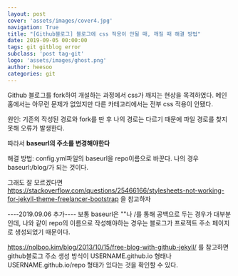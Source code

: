 ```yaml
---
layout: post
cover: 'assets/images/cover4.jpg'
navigation: True
title: "[Github블로그] 블로그에 css 적용이 안될 때, 깨질 때 해결 방법"
date: 2019-09-05 00:00:00
tags: git gitblog error
subclass: 'post tag-git'
logo: 'assets/images/ghost.png'
author: heesoo
categories: git
---
```

Github 블로그를 fork하여 개설하는 과정에서 css가 깨지는 현상을 목격하였다. 메인 홈에서는 아무런 문제가 없었지만 다른 카테고리에서는 전부 css 적용이 안됐다.

원인: 기존의 작성된 경로와 fork를 딴 후 나의 경로는 다르기 때문에 파일 경로를 찾지 못해 오류가 발생한다.

따라서 **baseurl의 주소를 변경해야한다**

해결 방법:
config.yml파일의 baseurl을 repo이름으로 바꾼다.
나의 경우 baseurl:/blog/가 되는 것이다.

그래도 잘 모르겠다면
<https://stackoverflow.com/questions/25466166/stylesheets-not-working-for-jekyll-theme-freelancer-bootstrap>
을 참고하자


----2019.09.06 추가----
보통 baseurl은 ""나 /를 통해 공백으로 두는 경우가 대부분인데, 나와 같이 repo의 이름으로 작성해야하는 경우는
블로그가 프로젝트 주소 페이지로 생성되었기 때문이다.

<https://nolboo.kim/blog/2013/10/15/free-blog-with-github-jekyll/>
를 참고하면 github블로그 주소 생성 방식이 USERNAME.github.io 형태나 USERNAME.github.io/repo 형태가 있다는 것을 확인할 수 있다.
